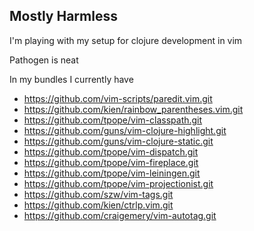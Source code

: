 Mostly Harmless
---------------
I'm playing with my setup for clojure development in vim

Pathogen is neat

In my bundles I currently have

 * https://github.com/vim-scripts/paredit.vim.git
 * https://github.com/kien/rainbow_parentheses.vim.git
 * https://github.com/tpope/vim-classpath.git
 * https://github.com/guns/vim-clojure-highlight.git
 * https://github.com/guns/vim-clojure-static.git
 * https://github.com/tpope/vim-dispatch.git
 * https://github.com/tpope/vim-fireplace.git
 * https://github.com/tpope/vim-leiningen.git
 * https://github.com/tpope/vim-projectionist.git
 * https://github.com/szw/vim-tags.git
 * https://github.com/kien/ctrlp.vim.git
 * https://github.com/craigemery/vim-autotag.git
